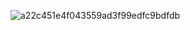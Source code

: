 ![a22c451e4f043559ad3f99edfc9bdfdb](https://github.com/qetqet910/qetqet910/assets/79036088/018ae419-fd3d-4383-940e-7415156c6829)
